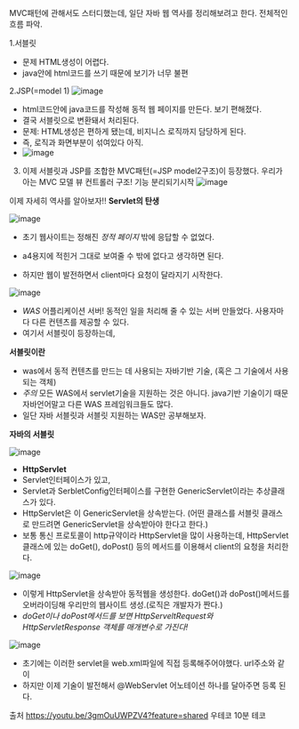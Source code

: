 MVC패턴에 관해서도 스터디했는데, 일단 자바 웹 역사를 정리해보려고 한다. 전체적인 흐름 파악.

1.서블릿
- 문제 HTML생성이 어렵다.
- java안에 html코드를 쓰기 때문에 보기가 너무 불편

2.JSP(=model 1)
  ![image](https://github.com/ws1811/cs-study/assets/117894789/89a516a3-f9c6-413a-bbea-9f33295ac8bf)

- html코드안에 java코드를 작성해 동적 웹 페이지를 만든다. 보기 편해졌다.
- 결국 서블릿으로 변환돼서 처리된다.
- 문제: HTML생성은 편하게 됐는데, 비지니스 로직까지 담당하게 된다.
- 즉, 로직과 화면부분이 섞여있다 아직.
- ![image](https://github.com/ws1811/cs-study/assets/117894789/673e6716-3569-4f7a-ba3e-73f043c3f4a0)

  
3. 이제 서블릿과 JSP를 조합한 MVC패턴(=JSP model2구조)이 등장했다. 우리가아는 MVC 모델 뷰 컨트롤러 구조! 기능 분리되기시작
![image](https://github.com/ws1811/cs-study/assets/117894789/ada76f3a-6cd0-4323-ab79-29a1b49ea360)



이제 자세히 역사를 알아보자!!
**Servlet의 탄생**

![image](https://github.com/ws1811/cs-study/assets/117894789/a5628ba9-b1cd-4f08-bfa2-4d157fedd4d8)
- 초기 웹사이트는 정해진 *정적 페이지* 밖에 응답할 수 없었다.
- a4용지에 적힌거 그대로 보여줄 수 밖에 없다고 생각하면 된다.

- 하지만 웹이 발전하면서 client마다 요청이 달라지기 시작한다.

![image](https://github.com/ws1811/cs-study/assets/117894789/d0491371-49e6-49d6-a56d-4758ac7c75c5)
- *WAS* 어플리케이션 서버! 동적인 일을 처리해 줄 수 있는 서버 만들었다. 사용자마다 다른 컨텐츠를 제공할 수 있다.
- 여기서 서블릿이 등장하는데,

**서블릿이란**
- was에서 동적 컨텐츠를 만드는 데 사용되는 자바기반 기술, (혹은 그 기술에서 사용되는 객체)
- *주의* 모든 WAS에서 servlet기술을 지원하는 것은 아니다. java기반 기술이기 때문 자바언어말고 다른 WAS 프레임워크들도 많다.
- 일단 자바 서블릿과 서블릿 지원하는 WAS만 공부해보자.

**자바의 서블릿**

![image](https://github.com/ws1811/cs-study/assets/117894789/745c35ae-eba7-42f0-9b5e-064de167f8a0)


- **HttpServlet**
- Servlet인터페이스가 있고,
- Servlet과 SerbletConfig인터페이스를 구현한 GenericServlet이라는 추상클래스가 있다.
- HttpServlet은 이 GenericServlet을 상속받는다. (어떤 클래스를 서블릿 클래스로 만드려면 GenericServlet을 상속받아야 한다고 한다.)
- 보통 통신 프로토콜이 http규약이라 HttpServlet을 많이 사용하는데, HttpServlet클래스에 있는 doGet(), doPost() 등의 메서드를 이용해서 client의 요청을 처리한다.

![image](https://github.com/ws1811/cs-study/assets/117894789/d6fb1f5b-ddf4-423e-91bc-b72bdc0d504e)

- 이렇게 HttpServlet을 상속받아 동적웹을 생성한다. doGet()과 doPost()메서드를 오버라이딩해 우리만의 웹사이트 생성.(로직은 개발자가 짠다.)
- *doGet이나 doPost메서드를 보면 HttpServeltRequest와 HttpServletResponse 객체를 매개변수로 가진다!*


![image](https://github.com/ws1811/cs-study/assets/117894789/ff8f3435-52ec-46d6-b4cb-dc415a6f820f)

- 초기에는 이러한 servlet을 web.xml파일에 직접 등록해주어야했다. url주소와 같이
- 하지만 이제 기술이 발전해서 @WebServlet 어노테이션 하나를 달아주면 등록 된다.






출처 https://youtu.be/3gmOuUWPZV4?feature=shared 우테코 10분 테코
